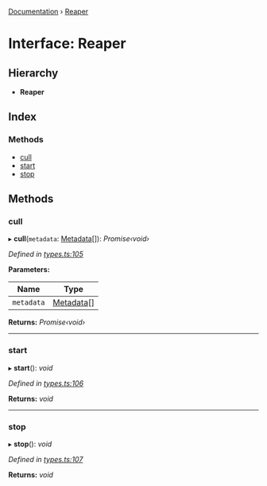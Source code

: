 [Documentation](../README.md) › [Reaper](reaper.md)

# Interface: Reaper

## Hierarchy

* **Reaper**

## Index

### Methods

* [cull](reaper.md#cull)
* [start](reaper.md#start)
* [stop](reaper.md#stop)

## Methods

###  cull

▸ **cull**(`metadata`: [Metadata](metadata.md)[]): *Promise‹void›*

*Defined in [types.ts:105](https://github.com/badbatch/cachemap/blob/ba019ba/packages/core/src/types.ts#L105)*

**Parameters:**

Name | Type |
------ | ------ |
`metadata` | [Metadata](metadata.md)[] |

**Returns:** *Promise‹void›*

___

###  start

▸ **start**(): *void*

*Defined in [types.ts:106](https://github.com/badbatch/cachemap/blob/ba019ba/packages/core/src/types.ts#L106)*

**Returns:** *void*

___

###  stop

▸ **stop**(): *void*

*Defined in [types.ts:107](https://github.com/badbatch/cachemap/blob/ba019ba/packages/core/src/types.ts#L107)*

**Returns:** *void*
